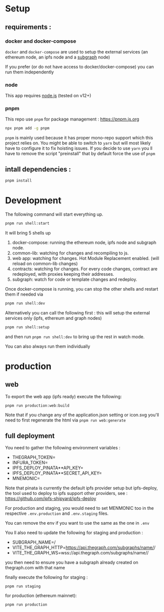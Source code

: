 <!--   -->

# Setup

## requirements :

### docker and docker-compose

`docker` and `docker-compose` are used to setup the external services (an ethereum node, an ipfs node and a [subgraph](https://thegraph.com) node)

If you prefer (or do not have access to docker/docker-compose) you can run them independently

### node

This app requires [node.js](https://nodejs.org/) (tested on v12+)

### pnpm

This repo use `pnpm` for package management : https://pnpm.js.org

```bash
npx pnpm add -g pnpm
```

`pnpm` is mainly used because it has proper mono-repo support which this project relies on.
You might be able to switch to `yarn` but will most likely have to configure it to fix hoisting issues.
If you decide to use `yarn` you ll have to remove the script "preinstall" that by default force the use of `pnpm`

## intall dependencies :

```bash
pnpm install
```

# Development

The following command will start everything up.

```bash
pnpm run shell:start
```

It will bring 5 shells up

1. docker-compose: running the ethereum node, ipfs node and subgraph node.
1. common-lib: watching for changes and recompiling to js.
1. web app: watching for changes. Hot Module Replacement enabled. (will reload on common-lib changes)
1. contracts: watching for changes. For every code changes, contract are redeployed, with proxies keeping their addresses.
1. subgraph: watch for code or template changes and redeploy.

Once docker-compose is running, you can stop the other shells and restart them if needed via

```bash
pnpm run shell:dev
```

Alternatively you can call the following first : this will setup the external services only (ipfs, ethereum and graph nodes)

```bash
pnpm run shell:setup
```

and then run `pnpm run shell:dev` to bring up the rest in watch mode.

You can also always run them individually

# production

## web

To export the web app (ipfs ready) execute the following:

```bash
pnpm run production:web:build
```

Note that if you change any of the application.json setting or icon.svg you'll need to first regenerate the html via `pnpm run web:generate`

## full deployment

You need to gather the following environment variables :
- THEGRAPH_TOKEN=<graph token used to deploy the subgraph on thegraph.come>
- INFURA_TOKEN=<infura token to talk to a network>
- IPFS_DEPLOY_PINATA**API_KEY=<pinata api key>
- IPFS_DEPLOY_PINATA**SECRET_API_KEY=<pinata secret key>
- MNEMONIC=<mnemonic of the account that will deploy the contract>

Note that pinata is currently the default ipfs provider setup but ipfs-deploy, the tool used to deploy to ipfs support other providers, see : https://github.com/ipfs-shipyard/ipfs-deploy

For production and staging, you would need to set MENMONIC too in the respective `.env.production` and `.env.staging` files.

You can remove the env if you want to use the same as the one in `.env`

You ll also need to update the following for staging and production :
- SUBGRAPH_NAME=<thegraph account name>/<subgraph name>
- VITE_THE_GRAPH_HTTP=https://api.thegraph.com/subgraphs/name/<thegraph account name>/<subgraph name>
- VITE_THE_GRAPH_WS=wss://api.thegraph.com/subgraphs/name/<thegraph account name>/<subgraph name>

you then need to ensure you have a subgraph already created on thegraph.com with that name

finally execute the following for staging :

```
pnpm run staging
```

for production (ethereum mainnet):

```
pnpm run production
```
